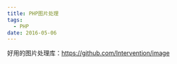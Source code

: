 ```yaml
---
title: PHP图片处理
tags:
  - PHP
date: 2016-05-06
---
```


好用的图片处理库：https://github.com/Intervention/image